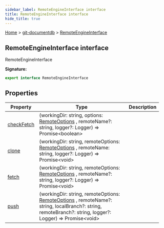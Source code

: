 ```yaml
---
sidebar_label: RemoteEngineInterface interface
title: RemoteEngineInterface interface
hide_title: true
---
```


[Home](./index.md) &gt; [git-documentdb](./git-documentdb.md) &gt; [RemoteEngineInterface](./git-documentdb.remoteengineinterface.md)

## RemoteEngineInterface interface

RemoteEngineInterface

<b>Signature:</b>

```typescript
export interface RemoteEngineInterface 
```

## Properties

|  Property | Type | Description |
|  --- | --- | --- |
|  [checkFetch](./git-documentdb.remoteengineinterface.checkfetch.md) | (workingDir: string, options: [RemoteOptions](./git-documentdb.remoteoptions.md) , remoteName?: string, logger?: Logger) =&gt; Promise&lt;boolean&gt; |  |
|  [clone](./git-documentdb.remoteengineinterface.clone.md) | (workingDir: string, remoteOptions: [RemoteOptions](./git-documentdb.remoteoptions.md) , remoteName: string, logger?: Logger) =&gt; Promise&lt;void&gt; |  |
|  [fetch](./git-documentdb.remoteengineinterface.fetch.md) | (workingDir: string, remoteOptions: [RemoteOptions](./git-documentdb.remoteoptions.md) , remoteName?: string, logger?: Logger) =&gt; Promise&lt;void&gt; |  |
|  [push](./git-documentdb.remoteengineinterface.push.md) | (workingDir: string, remoteOptions: [RemoteOptions](./git-documentdb.remoteoptions.md) , remoteName?: string, localBranch?: string, remoteBranch?: string, logger?: Logger) =&gt; Promise&lt;void&gt; |  |


